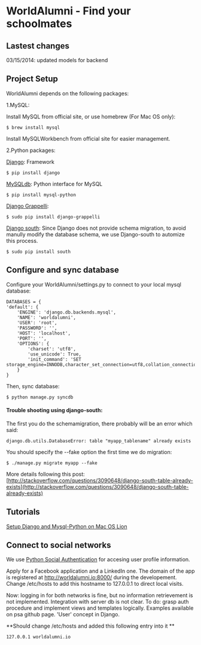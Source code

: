 # WorldAlumni - Find your schoolmates

## Lastest changes

03/15/2014: updated models for backend   

## Project Setup

WorldAlumni depends on the following packages:

1.MySQL:

Install MySQL from official site, or use homebrew (For Mac OS only):

	$ brew install mysql

Install MySQLWorkbench from official site for easier management.

2.Python packages:

[Django](https://www.djangoproject.com/): Framework

	$ pip install django

[MySQLdb](http://mysql-python.sourceforge.net/): Python interface for MySQL

	$ pip install mysql-python

[Django Grappelli](https://pypi.python.org/pypi/django-grappelli):

	$ sudo pip install django-grappelli

[Django south](http://south.readthedocs.org/en/latest/):
Since Django does not provide schema migration, to avoid manully modify the database schema, we use Django-south to automize this process.

	$ sudo pip install south


## Configure and sync database

Configure your WorldAlumni/settings.py to connect to your local mysql database:

	DATABASES = {
    'default': {
        'ENGINE': 'django.db.backends.mysql',   
        'NAME': 'worldalumni', 
        'USER': 'root',
        'PASSWORD': '',
        'HOST': 'localhost',
        'PORT': '', 
        'OPTIONS': {
            'charset': 'utf8',
            'use_unicode': True,
            'init_command': 'SET storage_engine=INNODB,character_set_connection=utf8,collation_connection=utf8_unicode_ci',
        }
    }

Then, sync database:

	$ python manage.py syncdb

#### Trouble shooting using django-south:   
The first you do the schemamigration, there probably will be an error which said:

	django.db.utils.DatabaseError: table "myapp_tablename" already exists

You should specify the --fake option the first time we do migration:

	$ ./manage.py migrate myapp --fake
	
More details following this post: [http://stackoverflow.com/questions/3090648/django-south-table-already-exists](http://stackoverflow.com/questions/3090648/django-south-table-already-exists)

## Tutorials

[Setup Django and Mysql-Python on Mac OS Lion](http://decoding.wordpress.com/2012/01/23/how-to-setup-django-and-mysql-python-on-mac-os-x-lion/)

## Connect to social networks

We use [Python Social Authentication](http://psa.matiasaguirre.net/docs/index.html) for accesing user profile information.

Apply for a Facebook application and a LinkedIn one. The domain of the app is registered at http://worldalumni.io:8000/ during the developement. Change /etc/hosts to add this hostname to 127.0.0.1 to direct local visits.

Now: logging in for both networks is fine, but no information retrievement is not implemented. Integration with server db is not clear.
To do: grasp auth procedure and implement views and templates logically. Examples available on psa github page. 'User' concept in Django.

**Should change /etc/hosts and added this following entry into it **

    127.0.0.1 worldalumni.io



